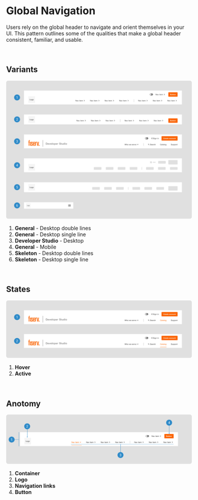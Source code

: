 # Global Navigation

Users rely on the global header to navigate and orient themselves in your UI. This pattern outlines some of the qualities that make a global header consistent, familiar, and usable.

</br>

## Variants

<img src="../../assets/images/patterns/globalnavigation-variants.jpg" alt="globalnavigation-variants" width="752"/>

1. <b>General</b> - Desktop double lines
2. <b>General</b> - Desktop single line
3. <b>Developer Studio</b> - Desktop
4. <b>General</b> - Mobile
5. <b>Skeleton</b> - Desktop double lines
6. <b>Skeleton</b> - Desktop single line

</br>

## States

<img src="../../assets/images/patterns/globalnavigation-states.jpg" alt="globalnavigation-states" width="752"/>

1. <b>Hover</b>
2. <b>Active</b>

</br>

## Anotomy

<img src="../../assets/images/patterns/globalnavigation-anatomy.jpg" alt="globalnavigation-anatomy" width="752"/>

1. <b>Container</b>
2. <b>Logo</b>
3. <b>Navigation links</b>
4. <b>Button</b>
